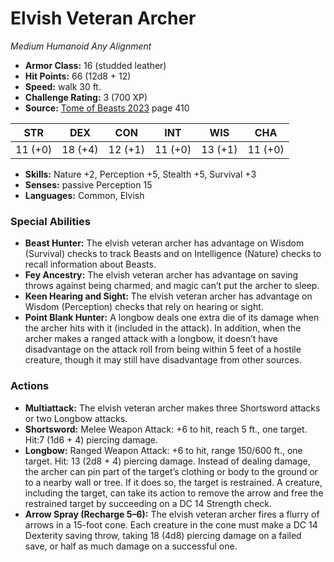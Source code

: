 # Elvish Veteran Archer

*Medium* *Humanoid* *Any Alignment*

- **Armor Class:** 16 (studded leather)
- **Hit Points:** 66 (12d8 + 12)
- **Speed:** walk 30 ft.
- **Challenge Rating:** 3 (700 XP)
- **Source:** [Tome of Beasts 2023](https://koboldpress.com/kpstore/product/tome-of-beasts-1-2023-edition/) page 410

| STR | DEX | CON | INT | WIS | CHA |
| --- | --- | --- | --- | --- | --- |
| 11 (+0) | 18 (+4) | 12 (+1) | 11 (+0) | 13 (+1) | 11 (+0) |

- **Skills:** Nature +2, Perception +5, Stealth +5, Survival +3
- **Senses:** passive Perception 15
- **Languages:** Common, Elvish

### Special Abilities

- **Beast Hunter:** The elvish veteran archer has advantage on Wisdom (Survival) checks to track Beasts and on Intelligence (Nature) checks to recall information about Beasts.
- **Fey Ancestry:** The elvish veteran archer has advantage on saving throws against being charmed, and magic can’t put the archer to sleep.
- **Keen Hearing and Sight:** The elvish veteran archer has advantage on Wisdom (Perception) checks that rely on hearing or sight.
- **Point Blank Hunter:** A longbow deals one extra die of its damage when the archer hits with it (included in the attack). In addition, when the archer makes a ranged attack with a longbow, it doesn’t have disadvantage on the attack roll from being within 5 feet of a hostile creature, though it may still have disadvantage from other sources.

### Actions

- **Multiattack:** The elvish veteran archer makes three Shortsword attacks or two Longbow attacks.
- **Shortsword:** Melee Weapon Attack: +6 to hit, reach 5 ft., one target. Hit:7 (1d6 + 4) piercing damage.
- **Longbow:** Ranged Weapon Attack: +6 to hit, range 150/600 ft., one target. Hit: 13 (2d8 + 4) piercing damage. Instead of dealing damage, the archer can pin part of the target’s clothing or body to the ground or to a nearby wall or tree. If it does so, the target is restrained. A creature, including the target, can take its action to remove the arrow and free the restrained target by succeeding on a DC 14 Strength check.
- **Arrow Spray (Recharge 5–6):** The elvish veteran archer fires a flurry of arrows in a 15-foot cone. Each creature in the cone must make a DC 14 Dexterity saving throw, taking 18 (4d8) piercing damage on a failed save, or half as much damage on a successful one.
